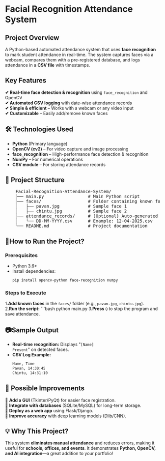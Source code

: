 # Facial Recognition Attendance System
## Project Overview
A Python-based automated attendance system that uses **face recognition** to mark student attendance in real-time. The system captures faces via a webcam, compares them with a pre-registered database, and logs attendance in a **CSV file** with timestamps.
## Key Features
**✔ Real-time face detection & recognition** using <code>face_recognition</code> and OpenCV<br>
**✔ Automated CSV logging** with date-wise attendance records<br>
**✔ Simple & efficient** – Works with a webcam or any video input<br>
**✔ Customizable** – Easily add/remove known faces<br>
## 🛠 Technologies Used
- **Python** (Primary language)<br>
- **OpenCV (cv2)** – For video capture and image processing<br>
- **face_recognition** – High-performance face detection & recognition<br>
- **NumPy** – For numerical operations<br>
- **CSV module** – For storing attendance records<br>
## 📂 Project Structure
<pre>
    Facial-Recognition-Attendance-System/
    ├── main.py                 # Main Python script  
    ├── faces/                  # Folder containing known face images  
    │   ├── pavan.jpg           # Sample face 1  
    │   ├── chintu.jpg          # Sample face 2   
    ├── attendance_records/     # (Optional) Auto-generated CSV logs  
    │   └── DD-MM-YYYY.csv      # Example: 12-04-2025.csv  
    └── README.md               # Project documentation
</pre>

## 🚀How to Run the Project?
### Prerequisites
- Python 3.6+
- Install dependencies:
  ```bash
  pip install opencv-python face-recognition numpy
  
### Steps to Execute
1.**Add known faces** in the <code>faces/</code> folder (e.g., <code>pavan.jpg</code>, <code>chintu.jpg</code>).<br>
2.**Run the script:**
    ```bash
    python main.py
3.**Press** <code>Q</code> to stop the program and save attendance.
## 📷Sample Output
- **Real-time recognition:** Displays "<code>[Name] Present</code>" on detected faces.
- **CSV Log Example:**
  ```bash
  Name, Time  
  Pavan, 14:30:45  
  Chintu, 14:31:10  
## 📌 Possible Improvements
🔹 **Add a GUI** (Tkinter/PyQt) for easier face registration.<br>
🔹 **Integrate with databases** (SQLite/MySQL) for long-term storage.<br>
🔹 **Deploy as a web app** using Flask/Django.<br>
🔹 **Improve accuracy** with deep learning models (Dlib/CNN).
## 💡 Why This Project?
This system **eliminates manual attendance** and reduces errors, making it useful for **schools, offices, and events**. It demonstrates **Python, OpenCV, and AI integration**—a great addition to your portfolio!
